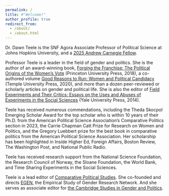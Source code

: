 ```yaml
---
permalink: /
title: #"Welcome!"
author_profile: true
redirect_from: 
  - /about/
  - /about.html
---
```


Dr. Dawn Teele is the SNF Agora Associate Professor of Political Science at Johns Hopkins University, and a [2025 Andrew Carnegie Fellow](https://www.carnegie.org/awards/honoree/dawn-langan-teele/). 

Professor Teele is a leader in the field of gender and politics. She is the author of an award-winning book, [Forging the Franchise: The Political Origins of the Women’s Vote](https://press.princeton.edu/books/hardcover/9780691180267/forging-the-franchise) (Princeton University Press, 2018), a co-authored volume [Good Reasons to Run: Women and Political Candidacy](https://www.amazon.com/Good-Reasons-Run-Political-Candidacy/dp/1439919550) (Temple University Press, 2020), and more than a dozen peer-reviewed or scholarly articles on gender and political life. She is also the editor of [Field Experiments and Their Critics: Essays on the Uses and Abuses of Experiments in the Social Sciences](https://www.amazon.com/Field-Experiments-Their-Critics-Experimentation/dp/030016940X) (Yale University Press, 2014).

Teele has received numerous commendations, including the Theda Skocpol Emerging Scholar Award for the top scholar who is within 10 years of their Ph.D. from the American Political Science Association’s Comparative Politics section in 2023, the Carrie Chapman Catt Prize for Research on Women and Politics, and the Gregory Luebbert prize for the best book in comparative politics from the American Political Science Association. Her scholarship has been highlighted in Inside Higher Ed, Foreign Affairs, Boston Review, The Washington Post, and National Public Radio. 

Teele has received research support from the National Science Foundation, the Research Council of Norway, the Sloane Foundation, the World Bank, and Time Sharing Experiments in the Social Sciences. 

Teele is a lead editor of [Comparative Political Studies](https://journals.sagepub.com/home/cps). She co-founded and directs [EGEN](http://www.egenpolisci.org/), the Empirical Study of Gender Research Network. And she serves as associate editor for [the Cambridge Studies in Gender and Politics](https://www.cambridge.org/core/series/cambridge-studies-in-gender-and-politics/3F1CE6BE0E125F59DA8D2DBF736B400B).

